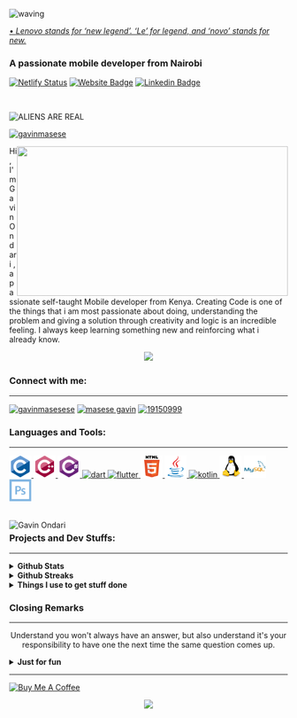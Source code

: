 


![waving](https://capsule-render.vercel.app/api?type=waving&align=center&height=200&text=Masese%20&fontAlignY=40&color=gradient&)


<a href="https://github.com/marketplace/actions/quote-readme">
<!--STARTS_HERE_QUOTE_README-->
• <i>Lenovo stands for ‘new legend’. ‘Le’ for legend, and ‘novo’ stands for new.</i>
<!--ENDS_HERE_QUOTE_README-->
</a>
<h3 align="left">A passionate mobile developer from Nairobi</h3>

[![Netlify Status](https://api.netlify.com/api/v1/badges/b3c04b4a-58f5-4456-b42a-422e63add397/deploy-status)](https://app.netlify.com/sites/poeticjustice/deploys)
[![Website Badge](https://img.shields.io/badge/Website-3b5998?style=flat-square&logo=google-chrome&logoColor=white)](https://gavinmasese.github.io/)
[![Linkedin Badge](https://img.shields.io/badge/-LinkedIn-0e76a8?style=flat-square&logo=Linkedin&logoColor=white)](https://linkedin.com/in/gavinmasese)

<br>
<!-- <img align="center" alt="GIF" src="https://github.com/poeticjustice1/poeticjustice1/blob/main/code.gif?raw=true" width="500" height="320" /> --!>


<!--profile visits--!>
<p align="left"> <img src="https://komarev.com/ghpvc/?username=poeticjustice1&label=Profile%20views&color=0e75b6&style=flat" alt="ALIENS ARE REAL" /> </p>

<!--twitter badge--!>
<p align="left"> <a href="https://twitter.com/gavinmasese" target="blank"><img src="https://img.shields.io/twitter/follow/gavinmasese?logo=twitter&style=for-the-badge" alt="gavinmasese" /></a> </p>

<img width="490" height="270" src="https://media.giphy.com/media/9B8wYztAoe1zO/source.gif" align=right>

<!-- <img src="https://media.giphy.com/media/WUlplcMpOCEmTGBtBW/giphy.gif" width="30"> --!> Hi, I'm Gavin Ondari , a passionate self-taught Mobile developer from Kenya. Creating Code is one of the things that i am most passionate about doing, understanding the problem and giving a solution through creativity and logic is an incredible feeling.

I always keep learning something new and reinforcing what i already know.

<br>
<p align="center">
  <img src="https://capsule-render.vercel.app/api?type=waving&color=gradient&height=60&section=footer&width=100"/>
</p>

<h3 align="left">Connect with me:</h3>
<hr>
<p align="left">
<a href="https://twitter.com/gavinmasesese" target="blank"><img align="center" src="https://raw.githubusercontent.com/rahuldkjain/github-profile-readme-generator/master/src/images/icons/Social/twitter.svg" alt="gavinmasesese" height="30" width="40" /></a>
<a href="https://linkedin.com/in/masese gavin" target="blank"><img align="center" src="https://raw.githubusercontent.com/rahuldkjain/github-profile-readme-generator/master/src/images/icons/Social/linked-in-alt.svg" alt="masese gavin" height="30" width="40" /></a>
<a href="https://stackoverflow.com/users/19150999" target="blank"><img align="center" src="https://raw.githubusercontent.com/rahuldkjain/github-profile-readme-generator/master/src/images/icons/Social/stack-overflow.svg" alt="19150999" height="30" width="40" /></a>
</p>

<h3 align="left">Languages and Tools:</h3>
<hr>
<p align="left"> <a href="https://www.cprogramming.com/" target="_blank" rel="noreferrer"> <img src="https://raw.githubusercontent.com/devicons/devicon/master/icons/c/c-original.svg" alt="c" width="40" height="40"/> </a> <a href="https://www.w3schools.com/cpp/" target="_blank" rel="noreferrer"> <img src="https://raw.githubusercontent.com/devicons/devicon/master/icons/cplusplus/cplusplus-original.svg" alt="cplusplus" width="40" height="40"/> </a> <a href="https://www.w3schools.com/cs/" target="_blank" rel="noreferrer"> <img src="https://raw.githubusercontent.com/devicons/devicon/master/icons/csharp/csharp-original.svg" alt="csharp" width="40" height="40"/> </a> <a href="https://dart.dev" target="_blank" rel="noreferrer"> <img src="https://www.vectorlogo.zone/logos/dartlang/dartlang-icon.svg" alt="dart" width="40" height="40"/> </a> <a href="https://flutter.dev" target="_blank" rel="noreferrer"> <img src="https://www.vectorlogo.zone/logos/flutterio/flutterio-icon.svg" alt="flutter" width="40" height="40"/> </a> <a href="https://www.w3.org/html/" target="_blank" rel="noreferrer"> <img src="https://raw.githubusercontent.com/devicons/devicon/master/icons/html5/html5-original-wordmark.svg" alt="html5" width="40" height="40"/> </a> <a href="https://www.java.com" target="_blank" rel="noreferrer"> <img src="https://raw.githubusercontent.com/devicons/devicon/master/icons/java/java-original.svg" alt="java" width="40" height="40"/> </a> <a href="https://kotlinlang.org" target="_blank" rel="noreferrer"> <img src="https://www.vectorlogo.zone/logos/kotlinlang/kotlinlang-icon.svg" alt="kotlin" width="40" height="40"/> </a> <a href="https://www.linux.org/" target="_blank" rel="noreferrer"> <img src="https://raw.githubusercontent.com/devicons/devicon/master/icons/linux/linux-original.svg" alt="linux" width="40" height="40"/> </a> <a href="https://www.mysql.com/" target="_blank" rel="noreferrer"> <img src="https://raw.githubusercontent.com/devicons/devicon/master/icons/mysql/mysql-original-wordmark.svg" alt="mysql" width="40" height="40"/> </a> <a href="https://www.photoshop.com/en" target="_blank" rel="noreferrer"> <img src="https://raw.githubusercontent.com/devicons/devicon/master/icons/photoshop/photoshop-line.svg" alt="photoshop" width="40" height="40"/> </a> </p>




<!--

<h1 align="center"> My GitHub Stats </h1>

<p align="center"> <img src="https://github-readme-stats.vercel.app/api?username=poeticjustice1&show_icons=true&theme=gotham" alt="poeticjustice1" />
github stats--!>

<br>

 <img width="200" alt="Gavin Ondari" align="left" src="https://raw.githubusercontent.com/poeticjustice1/poeticjustice1/master/squirrel2.1.png">

<h3> Projects and Dev Stuffs: </h3>
<hr>

<details>	
  <summary><b> Github Stats</b></summary>

  <br />
  <img height="180em" src="https://github-readme-stats.vercel.app/api?username=gavinmasese&show_icons=true&hide_border=true&&count_private=true&include_all_commits=true" />
</details>

<details>	
  <summary><b> Github Streaks</b></summary>

  <br />
  <img height="180em" src="https://github-readme-streak-stats.herokuapp.com/?user=gavinmasese&hide_border=true" />
</details>
 
<details>	
  <br />
  <summary><b> Things I use to get stuff done</b></summary>
  	<ul>
  	    <li><b>OS:</b> Ubuntu 20.04</li>
	    <li><b>Laptop: </b> lenovo  (i5)</li>
  	    <li><b>Browser: </b> Firefox Web Browser</li>
	   <!-- <li><b>Terminal: </b> ZSH: Oh My Zsh (PowerLevel10k)</li> --!>
	    <li><b>Code Editor:</b> VSCode - The best editor out there.</li>
	    <!-- <li><b>To Stay Updated:</b> Dev.to, Medium, Linkedin and Twitter.</li> --!>
	    <br />
	</ul>	
</details>


<h3> Closing Remarks </h3>
<hr>

<p style="text-align: center">Understand you won't always have an answer, but also understand it's your responsibility to have one the next time the same question comes up.</p>

<details>
<summary> <b> Just for fun </b> </summary>
<hr>
<p align="center">
<img src="https://random-memer.herokuapp.com/" width="600" height="512"/>
</p>
</details>

<hr>
<a href="https://www.buymeacoffee.com/gavinmasese" target="_blank" rel="noreferrer nofollow">
      <img src="https://cdn.buymeacoffee.com/buttons/default-red.png" alt="Buy Me A Coffee" height="40" width="170" >
    </a>
<p align="center">
  <img src="https://capsule-render.vercel.app/api?type=waving&color=gradient&height=60&section=footer&width=100"/>
</p>
